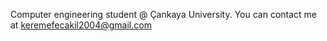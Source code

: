 Computer engineering student @ Çankaya University.
You can contact me at keremefecakil2004@gmail.com
<!---
leocdixuss/leocdixuss is a ✨ special ✨ repository because its `README.md` (this file) appears on your GitHub profile.
You can click the Preview link to take a look at your changes.
--->
